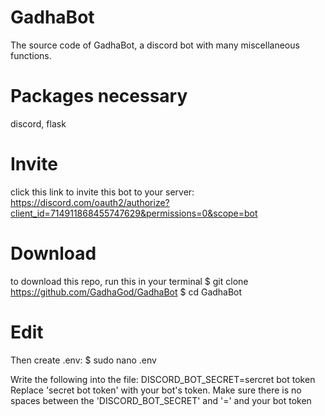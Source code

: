 # GadhaBot
The source code of GadhaBot, a discord bot with many miscellaneous functions.

# Packages necessary
discord, flask

# Invite
click this link to invite this bot to your server: https://discord.com/oauth2/authorize?client_id=714911868455747629&permissions=0&scope=bot

# Download
to download this repo, run this in your terminal
$ git clone https://github.com/GadhaGod/GadhaBot
$ cd GadhaBot

# Edit
Then create .env:
$ sudo nano .env

Write the following into the file:
DISCORD_BOT_SECRET=sercret bot token
Replace 'secret bot token' with your bot's token. Make sure there is no spaces between the 'DISCORD_BOT_SECRET' and '=' and your bot token

